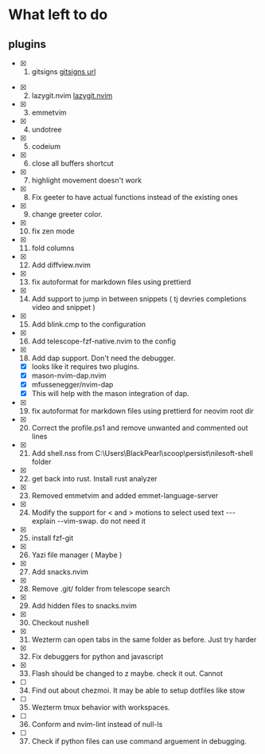 # What left to do

## plugins

- [x] 1. gitsigns [gitsigns url](https://github.com/lewis6991/gitsigns.nvim)

* [x] 2. lazygit.nvim [lazygit.nvim](https://github.com/kdheepak/lazygit.nvim)
* [x] 3. emmetvim
* [x] 4. undotree
* [x] 5. codeium
* [x] 6. close all buffers shortcut
* [x] 7. highlight movement doesn't work
* [x] 8. Fix geeter to have actual functions instead of the existing ones
* [x] 9. change greeter color.
* [x] 10. fix zen mode
* [x] 11. fold columns <!--look through astro extension--->
* [x] 12. Add diffview.nvim
* [x] 13. fix autoformat for markdown files using prettierd
* [x] 14. Add support to jump in between snippets ( tj devries completions video and snippet )
* [x] 15. Add blink.cmp to the configuration
* [x] 16. Add telescope-fzf-native.nvim to the config
* [x] 18. Add dap support. Don't need the debugger.
  - [x] looks like it requires two plugins.
  - [x] mason-nvim-dap.nvim
  - [x] mfussenegger/nvim-dap
  - [x] This will help with the mason integration of dap.
* [x] 19. fix autoformat for markdown files using prettierd for neovim root dir
* [x] 20. Correct the profile.ps1 and remove unwanted and commented out lines
* [x] 21. Add shell.nss from C:\Users\BlackPearl\scoop\persist\nilesoft-shell folder
* [x] 22. get back into rust. Install rust analyzer
* [x] 23. Removed emmetvim and added emmet-language-server
* [x] 24. Modify the support for < and > motions to select used text --- explain --vim-swap. do not need it
* [x] 25. install fzf-git
* [x] 26. Yazi file manager ( Maybe )
* [x] 27. Add snacks.nvim
* [x] 28. Remove .git/ folder from telescope search
* [x] 29. Add hidden files to snacks.nvim
* [x] 30. Checkout nushell
* [x] 31. Wezterm can open tabs in the same folder as before. Just try harder
* [x] 32. Fix debuggers for python and javascript
* [x] 33. Flash should be changed to z maybe. check it out. Cannot
* [ ] 34. Find out about chezmoi. It may be able to setup dotfiles like stow
* [ ] 35. Wezterm tmux behavior with workspaces.
* [ ] 36. Conform and nvim-lint instead of null-ls
* [ ] 37. Check if python files can use command arguement in debugging.
